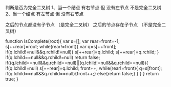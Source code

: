 判断是否为完全二叉树
1、当一个结点 有右节点 但 没有左节点 不是完全二叉树
2、当一个结点 有左节点 但 没有右节点

之后的节点都没有子节点 （是完全二叉树）
之后的节点存在子节点 （不是完全二叉树）


function IsComplete(root){ 
    	  var s=[]; var rear=front=-1;   
    	  s[++rear]=root;
    	  while(rear!=front){ 
    		  var q=s[++front];
    		  if(q.lchild!=null&&q.rchild!=null){
    			  s[++rear]=q.lchild;
    			  s[++rear]=q.rchild;
    		  }
    		  if(q.lchild==null&&q.rchild!=null) return false;
    		  if((q.lchild==null&&q.rchild==null)||(q.lchild!=null&&q.rchild==null)){
    			  if(q.lchild!=null) s[++rear]=q.lchild; front++;
    			  while(rear!=front){
    				  q=s[front];
    				  if(q.lchild==null&&q.rchild==null){front++;}
    				  else{return false;}
    			  }
    		  }
    	  }	
    	  return true;
      }